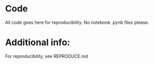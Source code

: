 # Code
All code goes here for reproducibility.
No notebook .pynb files please.

# Additional info:
For reproducibility, see REPRODUCE.md
